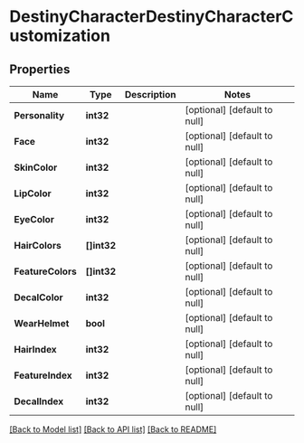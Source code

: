 # DestinyCharacterDestinyCharacterCustomization

## Properties
Name | Type | Description | Notes
------------ | ------------- | ------------- | -------------
**Personality** | **int32** |  | [optional] [default to null]
**Face** | **int32** |  | [optional] [default to null]
**SkinColor** | **int32** |  | [optional] [default to null]
**LipColor** | **int32** |  | [optional] [default to null]
**EyeColor** | **int32** |  | [optional] [default to null]
**HairColors** | **[]int32** |  | [optional] [default to null]
**FeatureColors** | **[]int32** |  | [optional] [default to null]
**DecalColor** | **int32** |  | [optional] [default to null]
**WearHelmet** | **bool** |  | [optional] [default to null]
**HairIndex** | **int32** |  | [optional] [default to null]
**FeatureIndex** | **int32** |  | [optional] [default to null]
**DecalIndex** | **int32** |  | [optional] [default to null]

[[Back to Model list]](../README.md#documentation-for-models) [[Back to API list]](../README.md#documentation-for-api-endpoints) [[Back to README]](../README.md)


